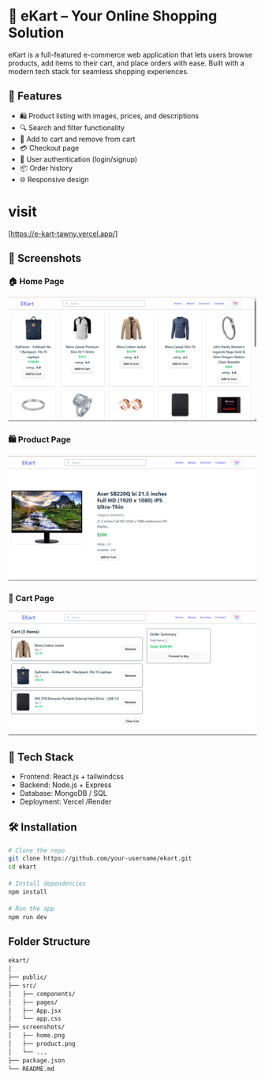 # 🛒 eKart – Your Online Shopping Solution

eKart is a full-featured e-commerce web application that lets users browse products, add items to their cart, and place orders with ease. Built with a modern tech stack for seamless shopping experiences.

## 🚀 Features

- 🛍️ Product listing with images, prices, and descriptions
- 🔍 Search and filter functionality
- 🛒 Add to cart and remove from cart
- 💳 Checkout page
- 🔐 User authentication (login/signup)
- 📦 Order history
- 🌐 Responsive design

# visit
[https://e-kart-tawny.vercel.app/]

## 📸 Screenshots

### 🏠 Home Page
![Home Page](screenshots/home.png)

### 🛍️ Product Page
![Product Page](screenshots/product.png)

### 🛒 Cart Page
![Cart Page](screenshots/cart.png)





## 🧰 Tech Stack

- Frontend: React.js + tailwindcss
- Backend: Node.js + Express
- Database: MongoDB /  SQL
- Deployment: Vercel /Render

## 🛠️ Installation

```bash
# Clone the repo
git clone https://github.com/your-username/ekart.git
cd ekart

# Install dependencies
npm install

# Run the app
npm run dev
```
## Folder Structure
```bash
ekart/
│
├── public/
├── src/
│   ├── components/
│   ├── pages/
│   ├── App.jsx
│   └── app.css
├── screenshots/
│   ├── home.png
│   ├── product.png
│   └── ...
├── package.json
└── README.md
```
